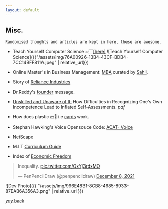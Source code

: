 ```yaml
---
layout: default
---
```


## Misc.
```
Randomised thoughts and articles are kept in here, these are awesome.
```
<!-- How to Add photo in this:
![Teach Yourself Computer Science]({{"/assets/img/76A00926-13B4-43CF-BDB4-7CC14BFF811A.jpeg" | relative_url}})-->

* Teach Yourself Computer Science 👉🏻[[here]](https://teachyourselfcs.com/#programming)
 ![Teach Yourself Computer Science]({{"/assets/img/76A00926-13B4-43CF-BDB4-7CC14BFF811A.jpeg" | relative_url}})

* Online Master's in Business Management: [MBA](https://www.learnwithpinglr.com/free-mba-list) curated by [Sahil](https://twitter.com/sahilypatel?lang=en).

* Story of [Reliance Industries](https://www.ril.com/TheRelianceStory.aspx)

* Dr.Reddy's [founder](https://www.drreddys.com/our-story/our-heritage/our-founder/) message.

* [Unskilled and Unaware of It:](https://citeseerx.ist.psu.edu/viewdoc/download?doi=10.1.1.64.2655&rep=rep1&type=pdf) How Difficulties in Recognizing One's Own
Incompetence Lead to Inflated Self-Assessments. *pdf*

* How does plastic 💵💸 i.e [cards](https://razorpay.com/blog/how-online-card-payments-work/) work.

* Stephan Hawking's Voice Opensouce Code: [ACAT- Voice](https://github.com/intel/acat/releases)

* [NetScape](https://web.archive.org/web/19981202191343/http://home.netscape.com/index.html) 

* M.I.T [Curriculum Guide](https://ocw.mit.edu/courses/mit-curriculum-guide/#map)

* Index of [Economic Freedom](https://en.wikipedia.org/wiki/Index_of_Economic_Freedom#Methodology)

<!--* Google Search Engine Iteration:1-[BackRub](https://web.archive.org/web/20070824233416/http://backrub.c63.be/1997/index.htm)-->

<blockquote class="twitter-tweet" data-dnt="true" data-theme="dark"><p lang="en" dir="ltr">Inequality. <a href="https://t.co/OxYj3rdxMO">pic.twitter.com/OxYj3rdxMO</a></p>&mdash; PenPencilDraw (@penpencildraw) <a href="https://twitter.com/penpencildraw/status/1468536212524654596?ref_src=twsrc%5Etfw">December 8, 2021</a></blockquote> <script async src="https://platform.twitter.com/widgets.js" charset="utf-8"></script>

![Dev Photo]({{ "/assets/img/996E4831-8CB8-4685-8933-87EAB6A356A3.png" | relative_url }})

[_yay_ back](./)
